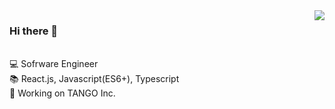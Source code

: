 <!--
<img align='right' src="https://github-readme-stats.vercel.app/api?username=Dev-Jeromebaek&show_icons=true">
-->
<img align='right' src="https://github-readme-stats.vercel.app/api?username=Dev-Jeromebaek&include_all_commits=true">

### Hi there 👋
<br>
💻  Sofrware Engineer <br>
📚  React.js, Javascript(ES6+), Typescript <br>
🚀  Working on TANGO Inc.

<!--
🧑🏻‍💻 Senier Frontend Developer <br>
📚 React.js, Javascript(ES6+), Typescript, Python, Django <br> 
🚀 Working on @TANGO Inc.

<br><br>

<img align='right' src="https://github-readme-stats.vercel.app/api/top-langs/?username=Dev-Jeromebaek&layout=compact">
<img align='left' src="https://github-readme-stats.vercel.app/api?username=Dev-Jeromebaek&include_all_commits=true">
-->
<!-- 🚀 **Current** [SpaceONE Console](https://github.com/spaceone-dev/console) -->

<!--
**Dev-Jeromebaek/Dev-Jeromebaek** is a ✨ _special_ ✨ repository because its `README.md` (this file) appears on your GitHub profile.

Here are some ideas to get you started:

- 🔭 I’m currently working on ...
- 🌱 I’m currently learning ...
- 👯 I’m looking to collaborate on ...
- 🤔 I’m looking for help with ...
- 💬 Ask me about ...
- 📫 How to reach me: ...
- 😄 Pronouns: ...
- ⚡ Fun fact: ...
-->
